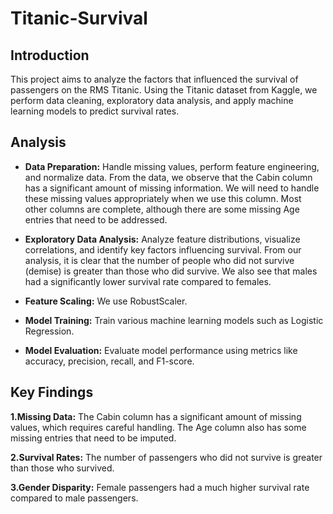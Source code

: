 # Titanic-Survival


## Introduction
This project aims to analyze the factors that influenced the survival of passengers on the RMS Titanic. Using the Titanic dataset from Kaggle, we perform data cleaning, exploratory data analysis, and apply machine learning models to predict survival rates.

## Analysis
- **Data Preparation:** Handle missing values, perform feature engineering, and normalize data.
  From the data, we observe that the Cabin column has a significant amount of missing 
  information. 
  We will need to handle these missing values appropriately when we use this column.
  Most other columns are complete, although there are some missing Age entries that need to be 
  addressed.

- **Exploratory Data Analysis:** Analyze feature distributions, visualize correlations, and 
  identify 
  key factors influencing survival.
  From our analysis, it is clear that the number of people who did not survive (demise) is 
  greater 
  than those who did survive.
  We also see that males had a significantly lower survival rate compared to females.

- **Feature Scaling:** We use RobustScaler.
  
- **Model Training:** Train various machine learning models such as Logistic Regression.
  
- **Model Evaluation:** Evaluate model performance using metrics like accuracy, precision, 
  recall, and F1-score.
  
## Key Findings
**1.Missing Data:** The Cabin column has a significant amount of missing values, which requires careful handling. The Age column also has some missing entries that need to be imputed.

**2.Survival Rates:** The number of passengers who did not survive is greater than those who survived.

**3.Gender Disparity:** Female passengers had a much higher survival rate compared to male passengers.
